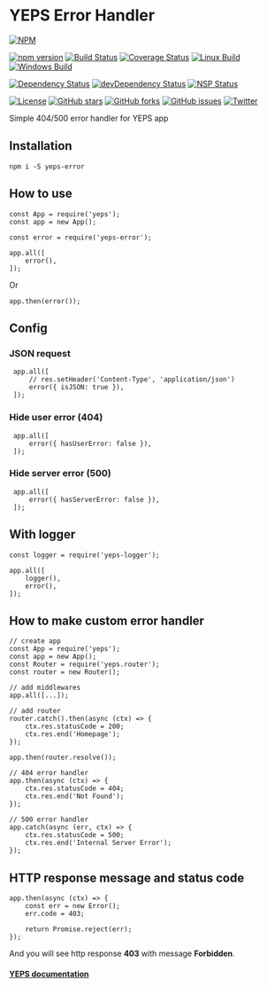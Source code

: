 # YEPS Error Handler


[![NPM](https://nodei.co/npm/yeps-error.png)](https://npmjs.org/package/yeps-error)

[![npm version](https://badge.fury.io/js/yeps-error.svg)](https://badge.fury.io/js/yeps-error)
[![Build Status](https://travis-ci.org/evheniy/yeps-error.svg?branch=master)](https://travis-ci.org/evheniy/yeps-error)
[![Coverage Status](https://coveralls.io/repos/github/evheniy/yeps-error/badge.svg?branch=master)](https://coveralls.io/github/evheniy/yeps-error?branch=master)
[![Linux Build](https://img.shields.io/travis/evheniy/yeps-error/master.svg?label=linux)](https://travis-ci.org/evheniy/)
[![Windows Build](https://img.shields.io/appveyor/ci/evheniy/yeps-error/master.svg?label=windows)](https://ci.appveyor.com/project/evheniy/yeps-error)

[![Dependency Status](https://david-dm.org/evheniy/yeps-error.svg)](https://david-dm.org/evheniy/yeps-error)
[![devDependency Status](https://david-dm.org/evheniy/yeps-error/dev-status.svg)](https://david-dm.org/evheniy/yeps-error#info=devDependencies)
[![NSP Status](https://img.shields.io/badge/NSP%20status-no%20vulnerabilities-green.svg)](https://travis-ci.org/evheniy/yeps-error)

[![License](https://img.shields.io/badge/license-MIT-blue.svg)](https://raw.githubusercontent.com/evheniy/yeps-error/master/LICENSE)
[![GitHub stars](https://img.shields.io/github/stars/evheniy/yeps-error.svg)](https://github.com/evheniy/yeps-error/stargazers)
[![GitHub forks](https://img.shields.io/github/forks/evheniy/yeps-error.svg)](https://github.com/evheniy/yeps-error/network)
[![GitHub issues](https://img.shields.io/github/issues/evheniy/yeps-error.svg)](https://github.com/evheniy/yeps-error/issues)
[![Twitter](https://img.shields.io/twitter/url/https/github.com/evheniy/yeps-error.svg?style=social)](https://twitter.com/intent/tweet?text=Wow:&url=%5Bobject%20Object%5D)


Simple 404/500 error handler for YEPS app

## Installation

    npm i -S yeps-error
    
## How to use

    const App = require('yeps');
    const app = new App();
    
    const error = require('yeps-error');

    app.all([
        error(),
    ]);
    
Or

    app.then(error());

## Config

### JSON request
     
     app.all([
         // res.setHeader('Content-Type', 'application/json')
         error({ isJSON: true }),
     ]);
     
### Hide user error (404)
     
     app.all([
         error({ hasUserError: false }),
     ]);
     
### Hide server error (500)
     
     app.all([
         error({ hasServerError: false }),
     ]);
     
## With logger

    const logger = require('yeps-logger');
    
    app.all([
        logger(),
        error(),
    ]);
    

## How to make custom error handler

    // create app
    const App = require('yeps');
    const app = new App();
    const Router = require('yeps.router');
    const router = new Router();

    // add middlewares
    app.all([...]);
    
    // add router
    router.catch().then(async (ctx) => {
        ctx.res.statusCode = 200;
        ctx.res.end('Homepage');
    });
    
    app.then(router.resolve());

    // 404 error handler
    app.then(async (ctx) => {
        ctx.res.statusCode = 404;
        ctx.res.end('Not Found');
    });
    
    // 500 error handler
    app.catch(async (err, ctx) => {
        ctx.res.statusCode = 500;
        ctx.res.end('Internal Server Error');
    });
    
## HTTP response message and status code

    app.then(async (ctx) => {
        const err = new Error();
        err.code = 403;
        
        return Promise.reject(err);
    });
    
And you will see http response **403** with message **Forbidden**.

    
#### [YEPS documentation](http://yeps.info/)

